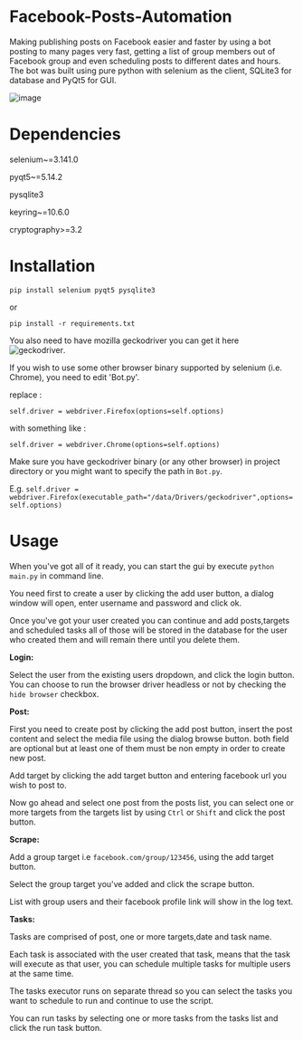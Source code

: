 # Facebook-Posts-Automation

Making publishing posts on Facebook easier and faster by using a bot posting to many pages very fast,
getting a list of group members out of Facebook group and even scheduling posts to different dates and
hours. The bot was built using pure python with selenium as the client, SQLite3 for database and PyQt5
for GUI.


![image](https://i.ibb.co/FDb8SgM/Screenshot-at-2020-08-13-18-08-03.png)



# Dependencies
selenium~=3.141.0

pyqt5~=5.14.2

pysqlite3

keyring~=10.6.0

cryptography>=3.2

# Installation

`pip install selenium pyqt5 pysqlite3`

or

`pip install -r requirements.txt`

You also need to have mozilla geckodriver you can get it here ![geckodriver](https://github.com/mozilla/geckodriver).

If you wish to use some other browser binary supported by selenium (i.e. Chrome), you need to edit 'Bot.py'.

replace :

`self.driver = webdriver.Firefox(options=self.options)` 

with something like :

`self.driver = webdriver.Chrome(options=self.options)`

Make sure you have geckodriver binary (or any other browser) in project directory or you might want to specify the path in `Bot.py`.

E.g. `self.driver = webdriver.Firefox(executable_path="/data/Drivers/geckodriver",options=self.options)`

# Usage

When you've got all of it ready, you can start the gui by execute `python main.py` in command line.

You need first to create a user by clicking the add user button, a dialog window will open, enter username and password and click ok.

Once you've got your user created you can continue and add posts,targets and scheduled tasks all of those will be stored in the database for the user who created them and will remain there until you delete them.


__Login:__

Select the user from the existing users dropdown, and click the login button.
You can choose to run the browser driver headless or not by checking the `hide browser` checkbox.

__Post:__

First you need to create post by clicking the add post button, insert the post content and select the media file using the dialog browse button.
both field are optional but at least one of them must be non empty in order to create new post.

Add target by clicking the add target button and entering facebook url you wish to post to.

Now go ahead and select one post from the posts list, you can select one or more targets from the targets list by using `Ctrl` or `Shift` and click the post button.

__Scrape:__

Add a group target i.e `facebook.com/group/123456`, using the add target button.

Select the group target you've added and click the scrape button.

List with group users and their facebook profile link will show in the log text. 

__Tasks:__

Tasks are comprised of post, one or more targets,date and task name.

Each task is associated with the user created that task, means that the task will execute as that user, you can schedule multiple tasks for multiple users at the same time.

The tasks executor runs on separate thread so you can select the tasks you want to schedule to run and continue to use the script.

You can run tasks by selecting one or more tasks from the tasks list and click the run task button. 

